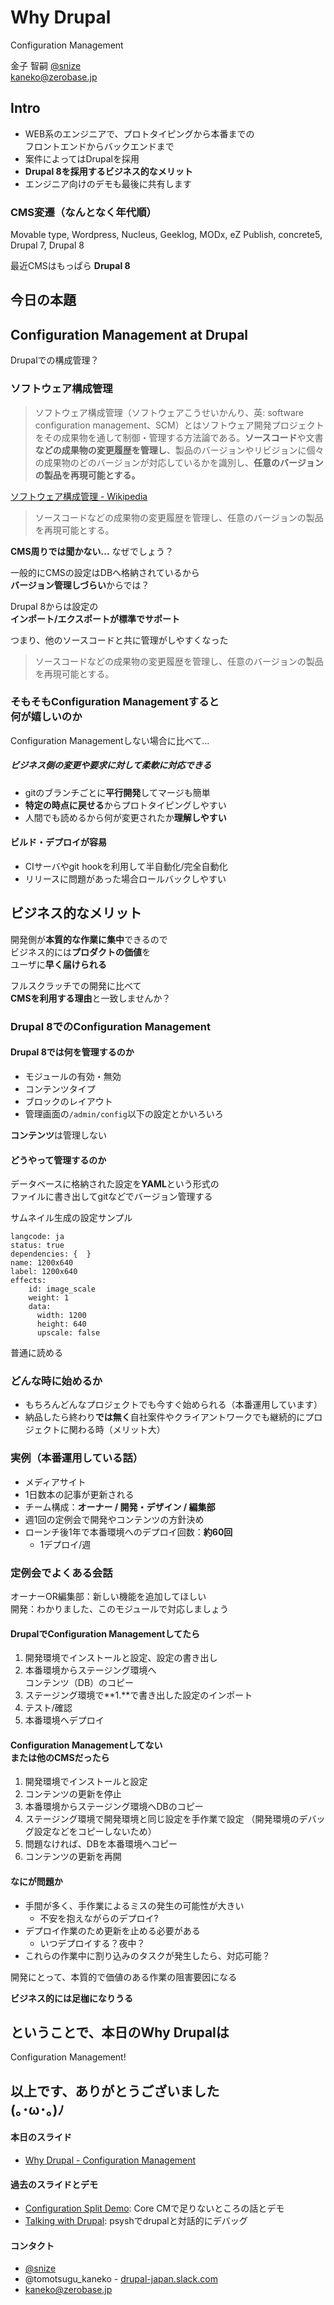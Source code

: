 # Why Drupal
Configuration Management

金子 智嗣
[@snize](https://twitter.com/snize)<br>
kaneko@zerobase.jp<br>


## Intro

- WEB系のエンジニアで、プロトタイピングから本番までの<br>フロントエンドからバックエンドまで
- 案件によってはDrupalを採用
- **Drupal 8を採用するビジネス的なメリット**
- エンジニア向けのデモも最後に共有します


### CMS変遷（なんとなく年代順）

Movable type, Wordpress, Nucleus, Geeklog, MODx, eZ Publish, concrete5, Drupal 7, Drupal 8

最近CMSはもっぱら **Drupal 8**



## 今日の本題

## **Configuration Management** at Drupal


Drupalでの構成管理？


### ソフトウェア構成管理

> ソフトウェア構成管理（ソフトウェアこうせいかんり、英: software configuration management、SCM）とはソフトウェア開発プロジェクトをその成果物を通して制御・管理する方法論である。**ソースコード**や文書**などの成果物の変更履歴を管理し**、製品のバージョンやリビジョンに個々の成果物のどのバージョンが対応しているかを識別し、**任意のバージョンの製品を再現可能とする。**

[ソフトウェア構成管理 - Wikipedia](https://ja.wikipedia.org/wiki/%E3%82%BD%E3%83%95%E3%83%88%E3%82%A6%E3%82%A7%E3%82%A2%E6%A7%8B%E6%88%90%E7%AE%A1%E7%90%86)


> ソースコードなどの成果物の変更履歴を管理し、任意のバージョンの製品を再現可能とする。

**CMS周りでは聞かない...** なぜでしょう？


一般的にCMSの設定はDBへ格納されているから<br>**バージョン管理しづらい**からでは？


Drupal 8からは設定の<br>**インポート/エクスポートが標準でサポート**


つまり、他のソースコードと共に管理がしやすくなった

> ソースコードなどの成果物の変更履歴を管理し、任意のバージョンの製品を再現可能とする。


### そもそもConfiguration Managementすると<br>何が嬉しいのか

Configuration Managementしない場合に比べて...


##### ビジネス側の変更や要求に対して柔軟に対応できる

- gitのブランチごとに**平行開発**してマージも簡単
- **特定の時点に戻せる**からプロトタイピングしやすい
- 人間でも読めるから何が変更されたか**理解しやすい**


#### ビルド・デプロイが容易

- CIサーバやgit hookを利用して半自動化/完全自動化
- リリースに問題があった場合ロールバックしやすい


## ビジネス的なメリット


開発側が**本質的な作業に集中**できるので<br>
ビジネス的には**プロダクトの価値**を<br>ユーザに**早く届けられる**


フルスクラッチでの開発に比べて<br>
**CMSを利用する理由**と一致しませんか？



### Drupal 8でのConfiguration Management


#### Drupal 8では何を管理するのか

- モジュールの有効・無効
- コンテンツタイプ
- ブロックのレイアウト
- 管理画面の`/admin/config`以下の設定とかいろいろ

**コンテンツ**は管理しない


#### どうやって管理するのか

データベースに格納された設定を**YAML**という形式の<br />ファイルに書き出してgitなどでバージョン管理する


サムネイル生成の設定サンプル

```
langcode: ja
status: true
dependencies: {  }
name: 1200x640
label: 1200x640
effects:
    id: image_scale
    weight: 1
    data:
      width: 1200
      height: 640
      upscale: false
```
普通に読める


### どんな時に始めるか

- もちろんどんなプロジェクトでも今すぐ始められる（本番運用しています）
- 納品したら終わり**では無く**自社案件やクライアントワークでも継続的にプロジェクトに関わる時（メリット大）



### 実例（本番運用している話）

- メディアサイト
- 1日数本の記事が更新される
- チーム構成：**オーナー / 開発・デザイン / 編集部**
- 週1回の定例会で開発やコンテンツの方針決め
- ローンチ後1年で本番環境へのデプロイ回数：**約60回**
  - 1デプロイ/週


### 定例会でよくある会話

オーナーOR編集部：新しい機能を追加してほしい<br>
開発：わかりました、このモジュールで対応しましょう


#### DrupalでConfiguration Managementしてたら

1. 開発環境でインストールと設定、設定の書き出し
2. 本番環境からステージング環境へ<br>コンテンツ（DB）のコピー
3. ステージング環境で**1.**で書き出した設定のインポート
4. テスト/確認
5. 本番環境へデプロイ


#### Configuration Managementしてない<br>または他のCMSだったら

1. 開発環境でインストールと設定
2. コンテンツの更新を停止<!-- .element: class="fragment highlight-red" data-fragment-index="1" -->
2. 本番環境からステージング環境へDBのコピー
3. ステージング環境で開発環境と同じ設定を手作業で設定<!-- .element: class="fragment highlight-red" data-fragment-index="1" -->
（開発環境のデバッグ設定などをコピーしないため）
5. 問題なければ、DBを本番環境へコピー
6. コンテンツの更新を再開<!-- .element: class="fragment highlight-red" data-fragment-index="1" -->


#### なにが問題か

- 手間が多く、手作業によるミスの発生の可能性が大きい
  - 不安を抱えながらのデプロイ?
- デプロイ作業のため更新を止める必要がある
  - いつデプロイする？夜中？
- これらの作業中に割り込みのタスクが発生したら、対応可能？

開発にとって、本質的で価値のある作業の阻害要因になる<br>
<!-- .element: class="fragment" data-fragment-index="1" -->
**ビジネス的には足枷になりうる**
<!-- .element: class="fragment" data-fragment-index="2" -->


## ということで、本日のWhy Drupalは
Configuration Management!



## 以上です、ありがとうございました<br /> (｡･ω･｡)ﾉ


#### 本日のスライド

- [Why Drupal - Configuration Management](https://snize.github.io/why_drupal_Configration_Management/#/)

#### 過去のスライドとデモ

- [Configuration Split Demo](https://github.com/snize/demo-config-split): Core CMで足りないところの話とデモ
- [Talking with Drupal](https://github.com/snize/demo_drupal-psysh): psyshでdrupalと対話的にデバッグ


#### コンタクト

- [@snize](https://twitter.com/snize)
- @tomotsugu_kaneko - [drupal-japan.slack.com](https://docs.google.com/forms/d/e/1FAIpQLSeuP5tW2Rrwte0c2VNkZnEJ_lTKNRRUicqBbR1S7wUmbqox2A/viewform?c=0&w=1)
- kaneko@zerobase.jp
